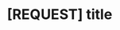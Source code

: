 ---
name: Enhancement
about: Suggest an idea for enhancing an existing feature
title: "[REQUEST] title"
labels: enhancement
assignees: ''
---